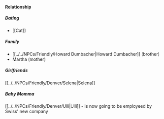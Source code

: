 #### Relationship
##### Dating
- [[Cat]]

##### Family
- [[../../NPCs/Friendly/Howard Dumbacher|Howard Dumbacher]] (brother)
- Martha (mother)

##### Girlfriends
[[../../NPCs/Friendly/Denver/Selena|Selena]]


##### Baby Momma
[[../../NPCs/Friendly/Denver/Ulli|Ulli]] - Is now going to be employeed by Swiss' new company


